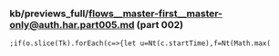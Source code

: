 ### kb/previews_full/flows__master-first__master-only@auth.har.part005.md (part 002)

```md
;if(o.slice(Tk).forEach(c=>{let u=Nt(c.startTime),f=Nt(Math.max(
```

```
